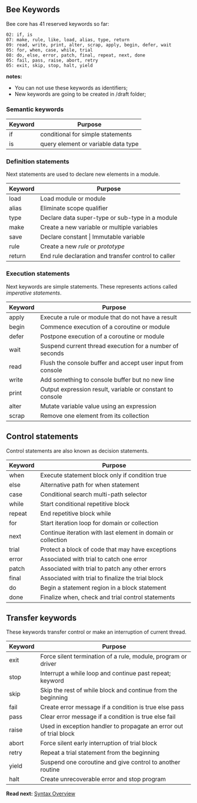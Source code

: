 ## Bee Keywords

Bee core has 41 reserved keywords so far: 

```
02: if, is
07: make, rule, like, load, alias, type, return
09: read, write, print, alter, scrap, apply, begin, defer, wait
05: for, when, case, while, trial
08: do, else, error, patch, final, repeat, next, done 
05: fail, pass, raise, abort, retry
05: exit, skip, stop, halt, yield
```

**notes:** 

* You can not use these keywords as identifiers;
* New keywords are going to be created in /draft folder;

### Semantic keywords

| Keyword  | Purpose
|----------|--------------------------------------------------------------
| if       | conditional for simple statements
| is       | query element or variable data type

### Definition statements

Next statements are used to declare new elements in a module.

| Keyword  | Purpose
|----------|-------------------------------------------------------------------
| load     | Load module or module
| alias    | Eliminate scope qualifier
| type     | Declare data super-type or sub-type in a module
| make     | Create a new variable or multiple variables
| save     | Declare constant \| Immutable variable
| rule     | Create a new _rule_ or _prototype_
| return   | End rule declaration and transfer control to caller


### Execution statements

Next keywords are simple statements. These represents actions called _imperative statements_.

| Keyword  | Purpose
|----------|-----------------------------------------------------------------------------
| apply    | Execute a rule or module that do not have a result
| begin    | Commence execution of a coroutine or module 
| defer    | Postpone execution of a coroutine or module 
| wait     | Suspend current thread execution for a number of seconds
| read     | Flush the console buffer and accept user input from console 
| write    | Add something to console buffer but no new line 
| print    | Output expression result, variable or constant to console 
| alter    | Mutate variable value using an expression
| scrap    | Remove one element from its collection


## Control statements

Control statements are also known as decision statements.

| Keyword  | Purpose
|----------|------------------------------------------------------------
| when     | Execute statement block only if condition true
| else     | Alternative path for when statement
| case     | Conditional search multi-path selector
| while    | Start conditional repetitive block
| repeat   | End repetitive block while
| for      | Start iteration loop for domain or collection
| next     | Continue iteration with last element in domain or collection
| trial    | Protect a block of code that may have exceptions
| error    | Associated with trial to catch one error
| patch    | Associated with trial to patch any other errors
| final    | Associated with trial to finalize the trial block
| do       | Begin a statement region in a block statement
| done     | Finalize when, check and trial control statements


## Transfer keywords

These keywords transfer control or make an interruption of current thread. 

| Keyword  | Purpose
|----------|--------------------------------------------------------------------
| exit     | Force silent termination of a rule, module, program or driver
| stop     | Interrupt a while loop and continue past repeat; keyword
| skip     | Skip the rest of while block and continue from the beginning
| fail     | Create error message if a condition is true else pass
| pass     | Clear error message if a condition is true else fail
| raise    | Used in exception handler to propagate an error out of trial block
| abort    | Force silent early interruption of trial block
| retry    | Repeat a trial statement from the beginning
| yield    | Suspend one coroutine and give control to another routine
| halt     | Create unrecoverable error and stop program

**Read next:** [Syntax Overview](overview.md)